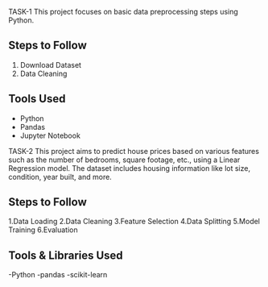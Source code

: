 TASK-1
This project focuses on basic data preprocessing steps using Python.
## Steps to Follow
1. Download Dataset
2. Data Cleaning
## Tools Used
- Python  
- Pandas  
- Jupyter Notebook
  
TASK-2
This project aims to predict house prices based on various features such as the number of bedrooms, square footage, etc., using a Linear Regression model. The dataset includes housing information like lot size, condition, year built, and more.
## Steps to Follow
1.Data Loading
2.Data Cleaning
3.Feature Selection
4.Data Splitting
5.Model Training
6.Evaluation
## Tools & Libraries Used
-Python 
-pandas
-scikit-learn

